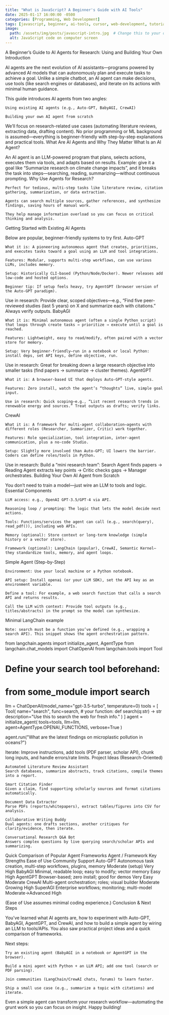 ```yaml
---
title: "What is JavaScript? A Beginner's Guide with AI Tools"
date: 2025-01-17 16:00:00 -0500
categories: [Programming, Web Development]
tags: [javascript, beginner, ai-tools, cursor, web-development, tutorial]
image:
  path: /assets/img/posts/javascript-intro.jpg  # Change this to your own image path
  alt: JavaScript code on computer screen
---
```


A Beginner’s Guide to AI Agents for Research: Using and Building Your Own
Introduction

AI agents are the next evolution of AI assistants—programs powered by advanced AI models that can autonomously plan and execute tasks to achieve a goal. Unlike a simple chatbot, an AI agent can make decisions, use tools (like search engines or databases), and iterate on its actions with minimal human guidance.

This guide introduces AI agents from two angles:

    Using existing AI agents (e.g., Auto-GPT, BabyAGI, CrewAI)

    Building your own AI agent from scratch

We’ll focus on research-related use cases (automating literature reviews, extracting data, drafting content). No prior programming or ML background is assumed—everything is beginner-friendly with step-by-step explanations and practical tools.
What Are AI Agents and Why They Matter
What Is an AI Agent?

An AI agent is an LLM-powered program that plans, selects actions, executes them via tools, and adapts based on results.
Example: give it a goal like “Summarize research on climate change impacts”, and it breaks the task into steps—searching, reading, summarizing—without continuous prompting.
Why Use Agents for Research?

    Perfect for tedious, multi-step tasks like literature review, citation gathering, summarization, or data extraction.

    Agents can search multiple sources, gather references, and synthesize findings, saving hours of manual work.

    They help manage information overload so you can focus on critical thinking and analysis.

Getting Started with Existing AI Agents

Below are popular, beginner-friendly systems to try first.
Auto-GPT

    What it is: A pioneering autonomous agent that creates, prioritizes, and executes tasks toward a goal using an LLM and tool integrations.

    Features: Modular, supports multi-step workflows, can use various LLMs, includes memory.

    Setup: Historically CLI-based (Python/Node/Docker). Newer releases add low-code and hosted options.

    Beginner tip: If setup feels heavy, try AgentGPT (browser version of the Auto-GPT paradigm).

Use in research: Provide clear, scoped objectives—e.g., “Find five peer-reviewed studies (last 5 years) on X and summarize each with citations.” Always verify outputs.
BabyAGI

    What it is: Minimal autonomous agent (often a single Python script) that loops through create tasks → prioritize → execute until a goal is reached.

    Features: Lightweight, easy to read/modify, often paired with a vector store for memory.

    Setup: Very beginner-friendly—run in a notebook or local Python: install deps, set API keys, define objective, run.

Use in research: Great for breaking down a large research objective into smaller tasks (find papers → summarize → cluster themes).
AgentGPT

    What it is: A browser-based UI that deploys Auto-GPT-style agents.

    Features: Zero install, watch the agent’s “thoughts” live, simple goal input.

    Use in research: Quick scoping—e.g., “List recent research trends in renewable energy and sources.” Treat outputs as drafts; verify links.

CrewAI

    What it is: A framework for multi-agent collaboration—agents with different roles (Researcher, Summarizer, Critic) work together.

    Features: Role specialization, tool integration, inter-agent communication, plus a no-code Studio.

    Setup: Slightly more involved than Auto-GPT; UI lowers the barrier. Coders can define roles/tools in Python.

Use in research: Build a “mini research team”:
Search Agent finds papers → Reading Agent extracts key points → Critic checks gaps → Manager orchestrates.
Building Your Own AI Agent from Scratch

You don’t need to train a model—just wire an LLM to tools and logic.
Essential Components

    LLM access: e.g., OpenAI GPT-3.5/GPT-4 via API.

    Reasoning loop / prompting: The logic that lets the model decide next actions.

    Tools: Functions/services the agent can call (e.g., search(query), read_pdf()), including web APIs.

    Memory (optional): Store context or long-term knowledge (simple history or a vector store).

    Framework (optional): LangChain (popular), CrewAI, Semantic Kernel—they standardize tools, memory, and agent loops.

Simple Agent (Step-by-Step)

    Environment: Use your local machine or a Python notebook.

    API setup: Install openai (or your LLM SDK), set the API key as an environment variable.

    Define a tool: For example, a web search function that calls a search API and returns results.

    Call the LLM with context: Provide tool outputs (e.g., titles/abstracts) in the prompt so the model can synthesize.

Minimal LangChain example

    Note: search must be a function you’ve defined (e.g., wrapping a search API). This snippet shows the agent orchestration pattern.

from langchain.agents import initialize_agent, AgentType
from langchain.chat_models import ChatOpenAI
from langchain.tools import Tool

# Define your search tool beforehand:
# from some_module import search

llm = ChatOpenAI(model_name="gpt-3.5-turbo", temperature=0)
tools = [
    Tool(
        name="search",
        func=search,  # your function: def search(q:str) -> str
        description="Use this to search the web for fresh info."
    )
]
agent = initialize_agent(
    tools=tools,
    llm=llm,
    agent=AgentType.OPENAI_FUNCTIONS,
    verbose=True
)

agent.run("What are the latest findings on microplastic pollution in oceans?")

Iterate: Improve instructions, add tools (PDF parser, scholar API), chunk long inputs, and handle errors/rate limits.
Project Ideas (Research-Oriented)

    Automated Literature Review Assistant
    Search databases, summarize abstracts, track citations, compile themes into a report.

    Smart Citation Finder
    Given a claim, find supporting scholarly sources and format citations automatically.

    Document Data Extractor
    Parse PDFs (reports/whitepapers), extract tables/figures into CSV for analysis.

    Collaborative Writing Buddy
    Dual agents: one drafts sections, another critiques for clarity/evidence, then iterate.

    Conversational Research Q&A Bot
    Answers complex questions by live querying search/scholar APIs and summarizing.

Quick Comparison of Popular Agent Frameworks
Agent / Framework	Key Strengths	Ease of Use	Community Support
Auto-GPT	Autonomous task creation, multi-step workflows, plugins, memory	Moderate (setup)	Very High
BabyAGI	Minimal, readable loop; easy to modify; vector memory	Easy	High
AgentGPT	Browser-based; zero install; good for demos	Very Easy	Moderate
CrewAI	Multi-agent orchestration; roles; visual builder	Moderate	Growing High
SuperAGI	Enterprise workflows; monitoring; multi-model	Moderate→Advanced	High

(Ease of Use assumes minimal coding experience.)
Conclusion & Next Steps

You’ve learned what AI agents are, how to experiment with Auto-GPT, BabyAGI, AgentGPT, and CrewAI, and how to build a simple agent by wiring an LLM to tools/APIs. You also saw practical project ideas and a quick comparison of frameworks.

Next steps:

    Try an existing agent (BabyAGI in a notebook or AgentGPT in the browser).

    Build a mini agent with Python + an LLM API; add one tool (search or PDF parsing).

    Join communities (LangChain/CrewAI chats, forums) to learn faster.

    Ship a small use case (e.g., summarize a topic with citations) and iterate.

Even a simple agent can transform your research workflow—automating the grunt work so you can focus on insight. Happy building!